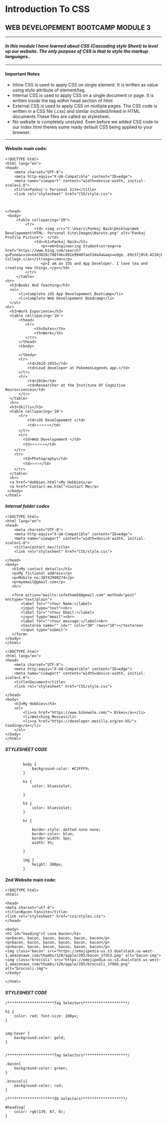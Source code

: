 # Introduction To CSS
## WEB DEVELOPEMENT BOOTCAMP MODULE 3
---
<!-- blockcode-->
#### ___In this module I have learned about CSS (Cascading style Sheet) to level up our website. The only purpose of CSS is that to style the markup languages.___.
---
#### **Important Notes** 

 <!-- Ul -->
* Inline CSS is used to apply CSS on single element. It is written as value using style attribute of element/tag. 
* Internal CSS is used to apply CSS on a single document or page. It is written inside the <style> …</style> tag within head section of html.
* External CSS is used to apply CSS on multiple pages. The CSS code is written in a CSS file (.css) and similar included/linked in HTML documents.These files are called as stylesheet.
* No website is completely unstyled. Even before we added CSS code to our index.html thereis some ready default CSS being applied to your browser.
---

#### **Website main code:**
```
<!DOCTYPE html>
<html lang="en">
<head>
    <meta charset="UTF-8">
    <meta http-equiv="X-UA-Compatible" content="IE=edge">
    <meta name="viewport" content="width=device-width, initial-scale=1.0">
    <title>Pankaj's Personal Site</title>
    <link rel="stylesheet" href="CSS/style.css">

    

</head>
 <body>
     <table cellspacing="20">
         <tr>
             <td> <img src="C:\Users\Pankaj Naik\Desktop\Web Developement\HTML- Personal Site\Images\Naruto.png" alt="Pankaj Profile Picture">  </td>
             <td><h1>Pankaj Naik</h1>      
                <p><em>Engineering Student<strong><a href="https://www.bing.com/search?q=Pune&cvid=e4d3028c7d8f4bcd91e9940fae53da4a&aqs=edge..69i57j0l8.4216j0j1&pglt=43&FORM=ANNTA1&PC=ASTS">Pune College.</a></strong></em></p>
                <p>I am an IOS and App Developer. I love tea and creating new things.</p></td>
         </tr>
     </table>
<hr>
  <h3>Books And Teaching</h3>
  <ul>
      <li>Complete iOS App Developement Bootcamp</li>
      <li>Complete Web Developement Boodcamp</li>
  </ul>
<hr>
  <h3>Work Experience</h3>
  <table cellspacing='10'>
      <thead>
         <tr>
             <th>Dates</th>
             <th>Work</th>
         </tr>
      </thead>
      <tbody>

      </tbody>
      <tr>
          <td>2010-2015</td>
          <td>Lead developer at PokemonLegends app.</td>
      </tr>
      <tr>
          <td>2010</td>
          <td>Researcher at the Institute Of Cognitive Neurosciences</td>
      </tr>
  </table>
  <hr>
  <h3>Skills</h3>
  <table cellspacing='10'>
      <tr>
          <td>iOS Developement </td>
          <td>⭐⭐⭐⭐⭐</td>
      </tr>
      <tr>
        <td>Web Developement </td>
        <td>⭐⭐⭐⭐⭐</td>
    </tr>
    <tr>
        <td>Photography</td>
        <td>⭐⭐⭐</td>
    </tr>
  </table>
  <hr>
  <a href="Hobbies.html">My Hobbies</a>
  <a href="Contact-me.html">Contact Me</a>
 </body>
</html>
```
<!-- blockquote-->

####  ___Internal folder codes___
```
<!DOCTYPE html>
<html lang="en">
<head>
    <meta charset="UTF-8">
    <meta http-equiv="X-UA-Compatible" content="IE=edge">
    <meta name="viewport" content="width=device-width, initial-scale=1.0">
    <title>Contact me</title>
    <link rel="stylesheet" href="CSS/style.css">

</head>
<body>
   <h1>My contact details</h1> 
   <p>My fictional address</p>
   <p>Mobile no:38742998274</p>
   <p>myemail@gmail.com</p>
   <hr>

   <form action="mailto:infothem56@gmail.com" method="post" enctype="text/plain">
       <label for="">Your Name:</label>
       <input type="text"><br>
       <label for="">Your Email:</label>
       <input type="email"><br>
       <label for="">Your message:</label><br>
       <textarea name="" id="" cols="30" rows="10"></textarea>
       <input type="submit">
   </form>
</body>
</html>
```
```
<!DOCTYPE html>
<html lang="en">
<head>
    <meta charset="UTF-8">
    <meta http-equiv="X-UA-Compatible" content="IE=edge">
    <meta name="viewport" content="width=device-width, initial-scale=1.0">
    <title>Document</title>
    <link rel="stylesheet" href="CSS/style.css">

</head>
<body>
    <h3>My Hobbies</h3>
    <ol>
        <li><a href="https://www.bikewale.com/"> Bikes</a></li>
        <li>Watching Movies</li>
        <li><a href="https://developer.mozilla.org/en-US/"> Coading</a></li>
    </ol>  
</body>
</html>
```
####  ___STYLESHEET CODE___
```

        body {
            background-color: #C2FFF9;
        }

        h1 {
            color: blueviolet;

        }

        h3 {
            color: blueviolet;   
        }

        hr {
           
            border-style: dotted none none;
            border-color: blue;
            border-width: 5px;
            width: 5%;
        
        }

        img {
            height: 200px;
        }
  ```
  #### **2nd Website main code:**
  ```
  <!DOCTYPE html>
<html>

<head>
  <meta charset="utf-8">
  <title>Bacon Fansite</title>
  <link rel="stylesheet" href="css/styles.css">
</head>

<body>
  <h1 id="heading">I Love Bacon</h1>
  <p>bacon, bacon, bacon, bacon, bacon, bacon</p>
  <p>bacon, bacon, bacon, bacon, bacon, bacon</p>
  <p>bacon, bacon, bacon, bacon, bacon, bacon</p>
  <img class="bacon" src="https://emojipedia-us.s3.dualstack.us-west-1.amazonaws.com/thumbs/120/apple/285/bacon_1f953.png" alt="bacon-img">
  <img class="broccoli" src="https://emojipedia-us.s3.dualstack.us-west-1.amazonaws.com/thumbs/120/apple/285/broccoli_1f966.png" alt="broccoli-img">
</body>

</html>
```
####  ___STYLESHEET CODE___
```
/*********************Tag Selectors********************/

h1 {
    color: red; font-size: 200px;
}


img:hover {
    background-color: gold;
}


/*********************Tag Selectors********************/

.bacon{
    background-color: green;
}

.broccoli{
    background-color: red;
}

/*********************ID Selectors********************/

#heading{
    color: rgb(139, 67, 0);
}
```
